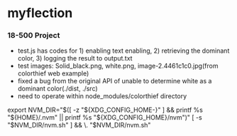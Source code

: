 # myflection
### 18-500 Project ###

- test.js has codes for 1) enabling text enabling, 2) retrieving the dominant color, 3) logging the result to output.txt
- test images: Solid_black.png, white.png, image-2.4461c1c0.jpg(from colorthief web example)
- fixed a bug from the original API of unable to determine white as a dominant color(./dist, ./src)
- need to operate within node_modules/colorthief directory


export NVM_DIR="$([ -z "${XDG_CONFIG_HOME-}" ] && printf %s "${HOME}/.nvm" || printf %s "${XDG_CONFIG_HOME}/nvm")"
[ -s "$NVM_DIR/nvm.sh" ] && \. "$NVM_DIR/nvm.sh"
